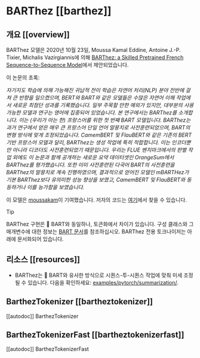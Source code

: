 <!--Copyright 2020 The HuggingFace Team. All rights reserved.

Licensed under the Apache License, Version 2.0 (the "License"); you may not use this file except in compliance with
the License. You may obtain a copy of the License at

http://www.apache.org/licenses/LICENSE-2.0

Unless required by applicable law or agreed to in writing, software distributed under the License is distributed on
an "AS IS" BASIS, WITHOUT WARRANTIES OR CONDITIONS OF ANY KIND, either express or implied. See the License for the
specific language governing permissions and limitations under the License.

⚠️ Note that this file is in Markdown but contain specific syntax for our doc-builder (similar to MDX) that may not be
rendered properly in your Markdown viewer.

-->

# BARThez [[barthez]]

## 개요 [[overview]]

BARThez 모델은 2020년 10월 23일, Moussa Kamal Eddine, Antoine J.-P. Tixier, Michalis Vazirgiannis에 의해 [BARThez: a Skilled Pretrained French Sequence-to-Sequence Model](https://huggingface.co/papers/2010.12321)에서 제안되었습니다.

이 논문의 초록:


*자기지도 학습에 의해 가능해진 귀납적 전이 학습은 자연어 처리(NLP) 분야 전반에 걸쳐 큰 반향을 일으켰으며, 
BERT와 BART와 같은 모델들은 수많은 자연어 이해 작업에서 새로운 최첨단 성과를 기록했습니다. 일부 주목할 만한 예외가 있지만, 
대부분의 사용 가능한 모델과 연구는 영어에 집중되어 있었습니다. 본 연구에서는 BARThez를 소개합니다. 
이는 (우리가 아는 한) 프랑스어를 위한 첫 번째 BART 모델입니다. 
BARThez는 과거 연구에서 얻은 매우 큰 프랑스어 단일 언어 말뭉치로 사전훈련되었으며, 
BART의 변형 방식에 맞게 조정되었습니다. 
CamemBERT 및 FlauBERT와 같은 기존의 BERT 기반 프랑스어 모델과 달리, BARThez는 생성 작업에 특히 적합합니다. 
이는 인코더뿐만 아니라 디코더도 사전훈련되었기 때문입니다. 
우리는 FLUE 벤치마크에서의 판별 작업 외에도 이 논문과 함께 공개하는 새로운 요약 데이터셋인 OrangeSum에서 BARThez를 평가했습니다. 
또한 이미 사전훈련된 다국어 BART의 사전훈련을 BARThez의 말뭉치로 계속 진행하였으며, 
결과적으로 얻어진 모델인 mBARTHez가 기본 BARThez보다 유의미한 성능 향상을 보였고, 
CamemBERT 및 FlauBERT와 동등하거나 이를 능가함을 보였습니다.*

이 모델은 [moussakam](https://huggingface.co/moussakam)이 기여했습니다. 저자의 코드는 [여기](https://github.com/moussaKam/BARThez)에서 찾을 수 있습니다.

> [!TIP]
> BARThez 구현은 🤗 BART와 동일하나, 토큰화에서 차이가 있습니다. 구성 클래스와 그 매개변수에 대한 정보는 [BART 문서](bart)를 참조하십시오. 
> BARThez 전용 토크나이저는 아래에 문서화되어 있습니다.

## 리소스 [[resources]]

- BARThez는 🤗 BART와 유사한 방식으로 시퀀스-투-시퀀스 작업에 맞춰 미세 조정될 수 있습니다. 다음을 확인하세요:
  [examples/pytorch/summarization/](https://github.com/huggingface/transformers/tree/main/examples/pytorch/summarization/README.md).


## BarthezTokenizer [[bartheztokenizer]]

[[autodoc]] BarthezTokenizer

## BarthezTokenizerFast [[bartheztokenizerfast]]

[[autodoc]] BarthezTokenizerFast
